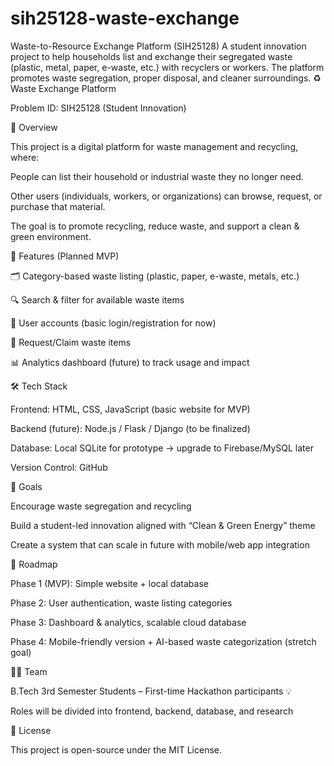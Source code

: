 # sih25128-waste-exchange
Waste-to-Resource Exchange Platform (SIH25128) A student innovation project to help households list and exchange their segregated waste (plastic, metal, paper, e-waste, etc.) with recyclers or workers. The platform promotes waste segregation, proper disposal, and cleaner surroundings.
♻️ Waste Exchange Platform

Problem ID: SIH25128 (Student Innovation)

📌 Overview

This project is a digital platform for waste management and recycling, where:

People can list their household or industrial waste they no longer need.

Other users (individuals, workers, or organizations) can browse, request, or purchase that material.

The goal is to promote recycling, reduce waste, and support a clean & green environment.

🚀 Features (Planned MVP)

🗂 Category-based waste listing (plastic, paper, e-waste, metals, etc.)

🔍 Search & filter for available waste items

👤 User accounts (basic login/registration for now)

🛒 Request/Claim waste items

📊 Analytics dashboard (future) to track usage and impact

🛠️ Tech Stack

Frontend: HTML, CSS, JavaScript (basic website for MVP)

Backend (future): Node.js / Flask / Django (to be finalized)

Database: Local SQLite for prototype → upgrade to Firebase/MySQL later

Version Control: GitHub

🎯 Goals

Encourage waste segregation and recycling

Build a student-led innovation aligned with “Clean & Green Energy” theme

Create a system that can scale in future with mobile/web app integration

📅 Roadmap

Phase 1 (MVP): Simple website + local database

Phase 2: User authentication, waste listing categories

Phase 3: Dashboard & analytics, scalable cloud database

Phase 4: Mobile-friendly version + AI-based waste categorization (stretch goal)

👨‍💻 Team

B.Tech 3rd Semester Students – First-time Hackathon participants 💡

Roles will be divided into frontend, backend, database, and research

📜 License

This project is open-source under the MIT License.
